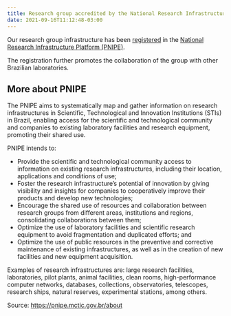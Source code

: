 ```yaml
---
title: Research group accredited by the National Research Infrastructure Platform
date: 2021-09-16T11:12:48-03:00
---
```


Our research group infrastructure has been
[registered](https://pnipe.mctic.gov.br/laboratory/6413) in the
[National Research Infrastructure Platform (PNIPE)](https://pnipe.mctic.gov.br/).

The registration further promotes the collaboration of the group with other
Brazilian laboratories.

## More about PNIPE

The PNIPE aims to systematically map and gather information on research
infrastructures in Scientific, Technological and Innovation Institutions (STIs)
in Brazil, enabling access for the scientific and technological community and
companies to existing laboratory facilities and research equipment, promoting
their shared use.

PNIPE intends to:

- Provide the scientific and technological community access to information on
  existing research infrastructures, including their location, applications and
  conditions of use;
- Foster the research infrastructure’s potential of innovation by giving
  visibility and insights for companies to cooperatively improve their products
  and develop new technologies;
- Encourage the shared use of resources and collaboration between research
  groups from different areas, institutions and regions, consolidating
  collaborations between them;
- Optimize the use of laboratory facilities and scientific research equipment
  to avoid fragmentation and duplicated efforts; and
- Optimize the use of public resources in the preventive and corrective
  maintenance of existing infrastructures, as well as in the creation of new
  facilities and new equipment acquisition.

Examples of research infrastructures are: large research facilities,
laboratories, pilot plants, animal facilities, clean rooms, high-performance
computer networks, databases, collections, observatories, telescopes, research
ships, natural reserves, experimental stations, among others.

Source: https://pnipe.mctic.gov.br/about
